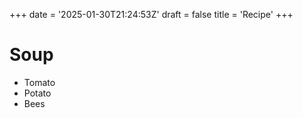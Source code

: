 +++
date = '2025-01-30T21:24:53Z'
draft = false
title = 'Recipe'
+++


# Soup

- Tomato
- Potato
- Bees
